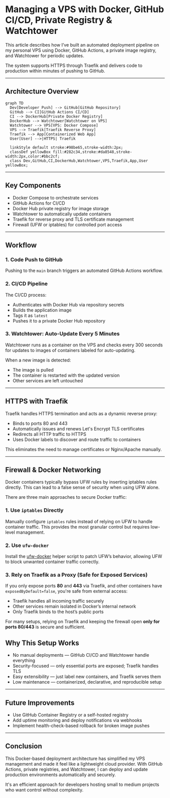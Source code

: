 # Managing a VPS with Docker, GitHub CI/CD, Private Registry & Watchtower

This article describes how I’ve built an automated deployment pipeline on my personal VPS using Docker, GitHub Actions, a private image registry, and Watchtower for periodic updates.

The system supports HTTPS through Traefik and delivers code to production within minutes of pushing to GitHub.

---

## Architecture Overview

```mermaid
graph TD
  Dev[Developer Push] --> GitHub[GitHub Repository]
  GitHub --> CI[GitHub Actions CI/CD]
  CI --> DockerHub[Private Docker Registry]
  DockerHub --> Watchtower[Watchtower on VPS]
  Watchtower --> VPS[VPS: Docker Compose]
  VPS --> Traefik[Traefik Reverse Proxy]
  Traefik --> App[Containerized Web App]
  User[User] -->|HTTPS| Traefik

  linkStyle default stroke:#98be65,stroke-width:2px;
  classDef yellowBox fill:#282c34,stroke:#da8548,stroke-width:2px,color:#bbc2cf;
  class Dev,GitHub,CI,DockerHub,Watchtower,VPS,Traefik,App,User yellowBox;
````

---

## Key Components

* Docker Compose to orchestrate services
* GitHub Actions for CI/CD
* Docker Hub private registry for image storage
* Watchtower to automatically update containers
* Traefik for reverse proxy and TLS certificate management
* Firewall (UFW or iptables) for controlled port access

---

## Workflow

### 1. Code Push to GitHub

Pushing to the `main` branch triggers an automated GitHub Actions workflow.

### 2. CI/CD Pipeline

The CI/CD process:

* Authenticates with Docker Hub via repository secrets
* Builds the application image
* Tags it as `latest`
* Pushes it to a private Docker Hub repository

### 3. Watchtower: Auto-Update Every 5 Minutes

Watchtower runs as a container on the VPS and checks every 300 seconds for updates to images of containers labeled for auto-updating.

When a new image is detected:

* The image is pulled
* The container is restarted with the updated version
* Other services are left untouched

---

## HTTPS with Traefik

Traefik handles HTTPS termination and acts as a dynamic reverse proxy:

* Binds to ports 80 and 443
* Automatically issues and renews Let's Encrypt TLS certificates
* Redirects all HTTP traffic to HTTPS
* Uses Docker labels to discover and route traffic to containers

This eliminates the need to manage certificates or Nginx/Apache manually.

---

## Firewall & Docker Networking

Docker containers typically bypass UFW rules by inserting iptables rules directly. This can lead to a false sense of security when using UFW alone.

There are three main approaches to secure Docker traffic:

### 1. Use `iptables` Directly

Manually configure `iptables` rules instead of relying on UFW to handle container traffic. This provides the most granular control but requires low-level management.

### 2. Use `ufw-docker`

Install the [ufw-docker](https://github.com/chaifeng/ufw-docker) helper script to patch UFW’s behavior, allowing UFW to block unwanted container traffic correctly.

### 3. Rely on Traefik as a Proxy (Safe for Exposed Services)

If you only expose ports **80** and **443** via Traefik, and other containers have `exposedByDefault=false`, you're safe from external access:

* Traefik handles all incoming traffic securely
* Other services remain isolated in Docker’s internal network
* Only Traefik binds to the host’s public ports

For many setups, relying on Traefik and keeping the firewall open **only for ports 80/443** is secure and sufficient.

## Why This Setup Works

* No manual deployments — GitHub CI/CD and Watchtower handle everything
* Security-focused — only essential ports are exposed; Traefik handles TLS
* Easy extensibility — just label new containers, and Traefik serves them
* Low maintenance — containerized, declarative, and reproducible setup

---

## Future Improvements

* Use GitHub Container Registry or a self-hosted registry
* Add uptime monitoring and deploy notifications via webhooks
* Implement health-check-based rollback for broken image pushes

---

## Conclusion

This Docker-based deployment architecture has simplified my VPS management and made it feel like a lightweight cloud provider. With GitHub Actions, private registries, and Watchtower, I can deploy and update production environments automatically and securely.

It's an efficient approach for developers hosting small to medium projects who want control without complexity.

